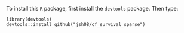 To install this `R` package, first install the `devtools` package. Then type:

```
library(devtools)
devtools::install_github("jsh08/cf_survival_sparse")
```
